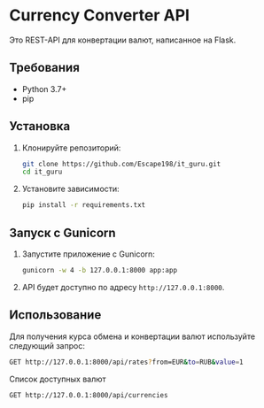 # Currency Converter API

Это REST-API для конвертации валют, написанное на Flask.

## Требования

- Python 3.7+
- pip

## Установка

1. Клонируйте репозиторий:
    ```bash
    git clone https://github.com/Escape198/it_guru.git
    cd it_guru
    ```

2. Установите зависимости:
    ```bash
    pip install -r requirements.txt
    ```

## Запуск с Gunicorn

1. Запустите приложение с Gunicorn:
    ```bash
    gunicorn -w 4 -b 127.0.0.1:8000 app:app
    ```

2. API будет доступно по адресу `http://127.0.0.1:8000`.

## Использование

Для получения курса обмена и конвертации валют используйте следующий запрос:

```bash
GET http://127.0.0.1:8000/api/rates?from=EUR&to=RUB&value=1
```

Список доступных валют
```bash
GET http://127.0.0.1:8000/api/currencies
